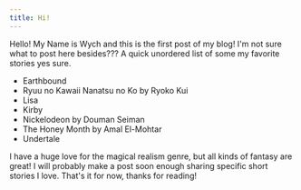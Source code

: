 ```yaml
---
title: Hi!
---
```


Hello! My Name is Wych and this is the first post of my blog! I'm not sure what to post here besides??? A quick unordered list of some my favorite stories yes sure.

* Earthbound
* Ryuu no Kawaii Nanatsu no Ko by Ryoko Kui
* Lisa
* Kirby
* Nickelodeon by Douman Seiman
* The Honey Month by Amal El-Mohtar
* Undertale

I have a huge love for the magical realism genre, but all kinds of fantasy are great! I will probably make a post soon enough sharing specific short stories I love. That's it for now, thanks for reading!
